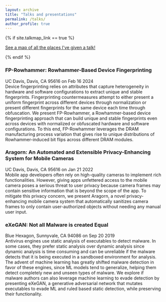 ```yaml
---
layout: archive
title: "Talks and presentations"
permalink: /talks/
author_profile: true
---
```


{% if site.talkmap_link == true %}

<p style="text-decoration:underline;"><a href="/talkmap.html">See a map of all the places I've given a talk!</a></p>

{% endif %}
### FP-Rowhammer: Rowhammer-Based Device Fingerprinting
UC Davis, Davis, CA 95616 on Feb 16 2024 <br/>
Device fingerprinting relies on attributes that capture heterogeneity in
hardware and software configurations to extract unique and stable fingerprints.
Fingerprinting countermeasures attempt to either present a uniform fingerprint
across different devices through normalization or present different fingerprints
for the same device each time through obfuscation. We present FP-Rowhammer, a
Rowhammer-based device fingerprinting approach that can build unique and stable
fingerprints even across devices with normalized or obfuscated hardware and
software configurations. To this end, FP-Rowhammer leverages the DRAM manufacturing
process variation that gives rise to unique distributions of Rowhammer-induced bit
flips across different DRAM modules.

### Aragorn: An Automated and Extensible Privacy-Enhancing System for Mobile Cameras
UC Davis, Davis, CA 95616 on Jan 21 2022  
Mobile app developers often rely on high-quality
cameras to implement rich functionalities. However, giving apps
unfettered access to the mobile camera poses a serious threat
to user privacy because camera frames may contain sensitive
information that is beyond the scope of the app. To mitigate this
privacy concern, we present Aragorn, a novel privacy-enhancing
mobile camera system that automatically sanitizes camera frames
to only contain user-authorized objects without needing any
manual user input.

### eXeGAN: Not all Malware is created Equal
Blue Hexagon, Sunnyvale, CA 94086 on Sep 20 2019    
Antivirus engines use static analysis of executables to detect malware. In some cases,
they prefer static analysis over dynamic analysis since dynamic analysis is time
consuming and can be unreliable if the malware detects that it is being executed in a
sandboxed environment for analysis. The advent of machine learning has greatly shifted
malware detection in favor of these engines, since ML models tend to generalize,
helping them detect completely new and unseen types of malware. We explore if malware
authors can also leverage machine learning to evade detection by presenting eXeGAN, a
generative adversarial network that mutates executables to evade ML and ruled based
static detection, while preserving their functionality.
